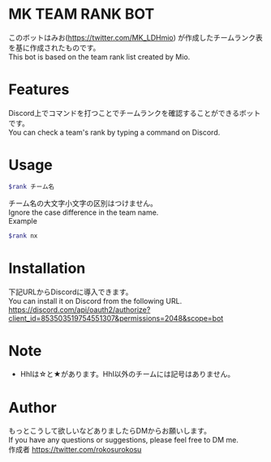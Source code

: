 # MK TEAM RANK BOT
 
このボットはみお(https://twitter.com/MK_LDHmio) が作成したチームランク表を基に作成されたものです。  
This bot is based on the team rank list created by Mio.

# Features
 
Discord上でコマンドを打つことでチームランクを確認することができるボットです。  
You can check a team's rank by typing a command on Discord.


# Usage

```bash
$rank チーム名
```
チーム名の大文字小文字の区別はつけません。  
Ignore the case difference in the team name.  
Example
```bash
$rank nx
```

 
# Installation
下記URLからDiscordに導入できます。  
You can install it on Discord from the following URL.  
https://discord.com/api/oauth2/authorize?client_id=853503519754551307&permissions=2048&scope=bot
 

 
# Note
 
* HhIは☆と★があります。HhI以外のチームには記号はありません。
 
# Author
もっとこうして欲しいなどありましたらDMからお願いします。  
If you have any questions or suggestions, please feel free to DM me.  
作成者
https://twitter.com/rokosurokosu
 
